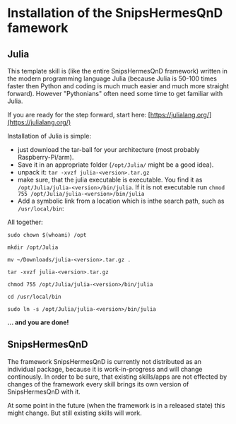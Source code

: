 # Installation of the SnipsHermesQnD famework

## Julia

This template skill is (like the entire SnipsHermesQnD framework) written in the
modern programming language Julia (because Julia is 50-100 times faster
then Python and coding is much much easier and much more straight forward).
However "Pythonians" often need some time to get familiar with Julia.

If you are ready for the step forward, start here:
[https://julialang.org/](https://julialang.org/)

Installation of Julia is simple:
* just download the tar-ball for
  your architecture (most probably Raspberry-Pi/arm).
* Save it in an appropriate folder (`/opt/Julia/` might be a good idea).
* unpack it: `tar -xvzf julia-<version>.tar.gz`
* make sure, that the julia executable is executable. You find it
  as `/opt/Julia/julia-<version>/bin/julia`.
  If it is not executable run `chmod 755 /opt/Julia/julia-<version>/bin/julia`
* Add a symbolic link from a location which is inthe search path, such as
  `/usr/local/bin`:

All together:
  ```
  sudo chown $(whoami) /opt

  mkdir /opt/Julia

  mv ~/Downloads/julia-<version>.tar.gz .

  tar -xvzf julia-<version>.tar.gz

  chmod 755 /opt/Julia/julia-<version>/bin/julia

  cd /usr/local/bin

  sudo ln -s /opt/Julia/julia-<version>/bin/julia
  ```

  **... and you are done!**


  ## SnipsHermesQnD

  The framework SnipsHermesQnD is currently not distributed as an
  individual package, because it is work-in-progress and will change
  continously.
  In order to be sure, that existing skills/apps are not effected by
  changes of the framework every skill brings its own version
  of SnipsHermesQnD with it.

  At some point in the future (when the framework is in a released state)
  this might change. But still existing skills will work.
